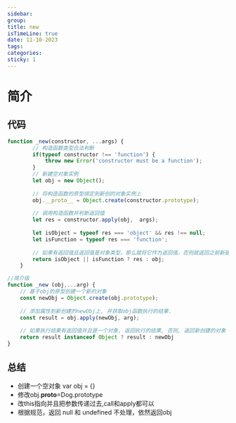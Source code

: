 ```yaml
---
sidebar:
group:
title: new
isTimeLine: true
date: 11-10-2023
tags:
categories:
sticky: 1
---
```

# 简介

## 代码

```js
function _new(constructor, ...args) {
        // 构造函数类型合法判断
        if(typeof constructor !== 'function') {
            throw new Error('constructor must be a function');
        }
        // 新建空对象实例
        let obj = new Object();
        
        // 将构造函数的原型绑定到新创的对象实例上
        obj.__proto__ = Object.create(constructor.prototype);
        
        // 调用构造函数并判断返回值
        let res = constructor.apply(obj,  args);
        
        let isObject = typeof res === 'object' && res !== null;
        let isFunction = typeof res === 'function';
        
        // 如果有返回值且返回值是对象类型，那么就将它作为返回值，否则就返回之前新建的对象
        return isObject || isFunction ? res : obj;
    }
```

```js
//简介版
function _new (obj,...arg) {
    // 基于obj的原型创建一个新的对象
    const newObj = Object.create(obj.prototype);
    
    // 添加属性到新创建的newObj上, 并获取obj函数执行的结果.
    const result = obj.apply(newObj, arg);
    
    // 如果执行结果有返回值并且是一个对象, 返回执行的结果, 否则, 返回新创建的对象
    return result instanceof Object ? result : newObj
}
```

## 总结


- 创建一个空对象 var obj = {}
- 修改obj.__proto__=Dog.prototype
- 改this指向并且把参数传递过去,call和apply都可以
- 根据规范，返回 null 和 undefined 不处理，依然返回obj

